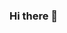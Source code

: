 ### Hi there 👋

<!--
Welcome to my GitHub page! Here you will find my projects from my computer science class and my computer science club. See you around!

Currently learning:
🐍-Python
🍵-Javascript
☕️-Java
-->
